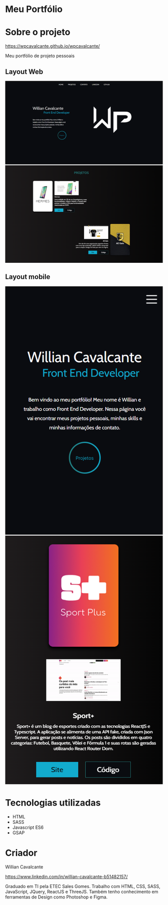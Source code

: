 # Meu Portfólio

# Sobre o projeto

https://wpcavalcante.github.io/wpcavalcante/

Meu portfólio de projeto pessoais


## Layout Web
![Web 1](https://github.com/wpcavalcante/Assets/blob/main/port.png)
![Web 2](https://github.com/wpcavalcante/Assets/blob/main/port-2.png)

## Layout mobile
![Mobile 1](https://github.com/wpcavalcante/Assets/blob/main/port-mobile1.png) 
![Mobile 2](https://github.com/wpcavalcante/Assets/blob/main/port-mobile2.png)

# Tecnologias utilizadas
- HTML
- SASS
- Javascript ES6
- GSAP





# Criador

Willian Cavalcante

https://www.linkedin.com/in/willian-cavalcante-b51482157/



























Graduado em TI pela ETEC Sales Gomes. Trabalho com HTML, CSS, SASS, JavaScript, JQuery, ReactJS e ThreeJS. Também tenho conhecimento em ferramentas de Design como Photoshop e Figma.
